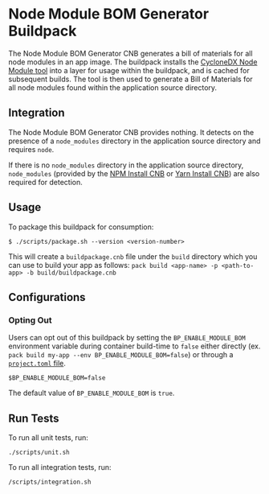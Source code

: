 # Node Module BOM Generator Buildpack

The Node Module BOM Generator CNB generates a bill of materials for all node
modules in an app image. The buildpack installs the [CycloneDX Node Module
tool](https://github.com/CycloneDX/cyclonedx-node-module) into a  layer for
usage within the buildpack, and is cached for subsequent builds. The tool is then
used to generate a Bill of Materials for all node modules found within the
application source directory.

## Integration

The Node Module BOM Generator CNB provides nothing. It detects on the presence
of a `node_modules` directory in the application source directory and requires
`node`.

If there is no `node_modules` directory in the application source directory,
`node_modules` (provided by the [NPM Install
CNB](https://github.com/paketo-buildpacks/npm-install) or [Yarn Install
CNB](https://github.com/paketo-buildpacks/yarn-install)) are also required for
detection.

## Usage

To package this buildpack for consumption:

```
$ ./scripts/package.sh --version <version-number>
```

This will create a `buildpackage.cnb` file under the `build` directory which you
can use to build your app as follows:
`pack build <app-name> -p <path-to-app> -b build/buildpackage.cnb`

## Configurations

### Opting Out

Users can opt out of this buildpack by setting the `BP_ENABLE_MODULE_BOM`
environment variable during container build-time to `false` either directly
(ex. `pack build my-app --env BP_ENABLE_MODULE_BOM=false`) or through a
[`project.toml`
file](https://github.com/buildpacks/spec/blob/main/extensions/project-descriptor.md).

```shell
$BP_ENABLE_MODULE_BOM=false
```

The default value of `BP_ENABLE_MODULE_BOM` is `true`.

## Run Tests

To run all unit tests, run:
```
./scripts/unit.sh
```

To run all integration tests, run:
```
/scripts/integration.sh
```
